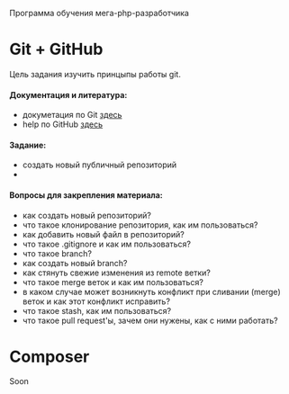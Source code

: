 Программа обучения мега-php-разработчика

Git + GitHub
=====

Цель задания изучить принцыпы работы git. 

#### Документация и литература:
- докуметация по Git [здесь](http://git-scm.com/documentation)
- help по GitHub [здесь](https://help.github.com/)

#### Задание:
- создать новый публичный репозиторий
- 

#### Вопросы для закрепления материала:
- как создать новый репозиторий?
- что такое клонирование репозитория, как им пользоваться?
- как добавить новый файл в репозиторий?
- что такое .gitignore и как им пользоваться?
- что такое branch?
- как создать новый branch?
- как стянуть свежие изменения из remote ветки?
- что такое merge веток и как им пользоваться?
- в каком случае может возникнуть конфликт при сливании (merge) веток и как этот конфликт исправить?
- что такое stash, как им пользоваться?
- что такое pull request'ы, зачем они нужены, как с ними работать?


Composer
=====
Soon

